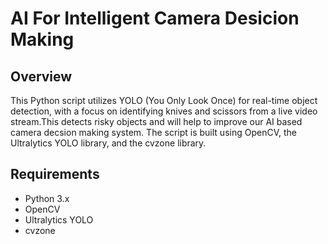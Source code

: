 # AI For Intelligent Camera Desicion Making

## Overview

This Python script utilizes YOLO (You Only Look Once) for real-time object detection, with a focus on identifying knives and scissors from a live video stream.This detects risky objects and will help to improve our AI based camera decsion making system.
The script is built using OpenCV, the Ultralytics YOLO library, and the cvzone library.

## Requirements

- Python 3.x
- OpenCV
- Ultralytics YOLO
- cvzone
